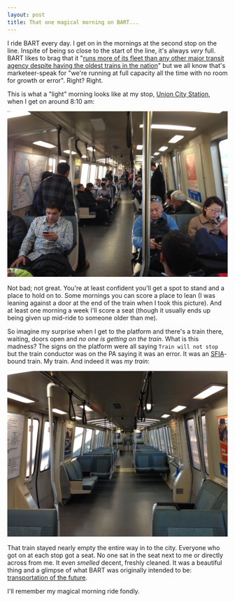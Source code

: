 ```yaml
---
layout: post
title: That one magical morning on BART...
---
```


I ride BART every day. I get on in the mornings at the second stop on the line. Inspite of being so close to the start of the line, it's always _very_ full. BART likes to brag that it "[runs more of its fleet than any other major transit agency despite having the oldest trains in the nation](http://sfbay.ca/2015/01/29/long-wait-expected-for-longer-bart-trains/)" but we all know that's marketeer-speak for "we're running at full capacity all the time with no room for growth or error". Right? Right.

This is what a "light" morning looks like at my stop, [Union City Station](http://www.bart.gov/stations/ucty), when I get on around 8:10 am:

![A light morning on BART](/images/bart-typical.jpg "A light morning on BART")

Not bad; not great. You're at least confident you'll get a spot to stand and a place to hold on to. Some mornings you can score a place to lean (I was leaning against a door at the end of the train when I took this picture). And at least one morning a week I'll score a seat (though it usually ends up being given up mid-ride to someone older than me).

So imagine my surprise when I get to the platform and there's a train there, waiting, doors open and _no one is getting on the train_. What is this madness? The signs on the platform were all saying `Train will not stop` but the train conductor was on the PA saying it was an error. It was an [SFIA](http://www.bart.gov/stations/sfia)-bound train. My train. And indeed it was _my train_:

![The mystical empty BART car](/images/bart-empty.jpg "The mystical empty BART car")

That train stayed nearly empty the entire way in to the city. Everyone who got on at each stop got a seat. No one sat in the seat next to me or directly across from me. It even _smelled_ decent, freshly cleaned. It was a beautiful thing and a glimpse of what BART was originally intended to be: [transportation of the future](http://blog.sfgate.com/parenting/2011/05/19/the-birth-of-bart-photos-from-the-1960s-and-70s/).

I'll remember my magical morning ride fondly.
